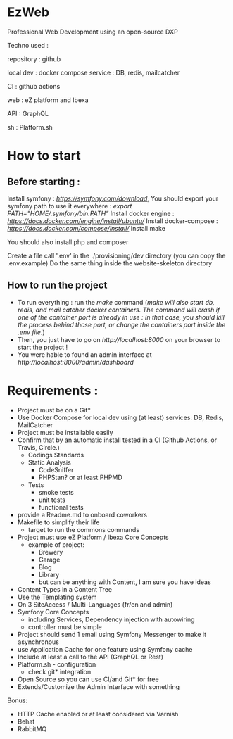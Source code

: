# EzWeb
Professional Web Development using an open-source DXP

Techno used :

repository : github

local dev : docker compose service : DB, redis, mailcatcher

CI : github actions

web : eZ platform and Ibexa

API : GraphQL

sh : Platform.sh

# How to start
## Before starting :
Install symfony : *https://symfony.com/download*, You should export your symfony path to use it everywhere : *export PATH="$HOME/.symfony/bin:$PATH"*
Install docker engine : *https://docs.docker.com/engine/install/ubuntu/*
Install docker-compose : *https://docs.docker.com/compose/install/*
Install make

You should also install php and composer

Create a file call '.env' in the ./provisioning/dev directory (you can copy the .env.example)
Do the same thing inside the website-skeleton directory

## How to run the project
- To run everything : run the *make* command (*make will also start db, redis, and mail catcher docker containers. The command will crash if one of the container port is already in use : In that case, you should kill the process behind those port, or change the containers port inside the .env file.*)
- Then, you just have to go on *http://localhost:8000* on your browser to start the project !
- You were hable to found an admin interface at *http://localhost:8000/admin/dashboard*

# Requirements :

- Project must be on a Git*
- Use Docker Compose for local dev using (at least) services: DB, Redis, MailCatcher
- Project must be installable easily
- Confirm that by an automatic install tested in a CI (Github Actions, or Travis, Circle.)
    - Codings Standards
    - Static Analysis
        - CodeSniffer
        - PHPStan? or at least PHPMD
    - Tests
        - smoke tests
        - unit tests
        - functional tests
- provide a Readme.md to onboard coworkers
- Makefile to simplify their life
    - target to run the commons commands
- Project must use eZ Platform / Ibexa Core Concepts 
    - example of project:
         - Brewery
         - Garage
         - Blog
         - Library
         - but can be anything with Content, I am sure you have ideas
- Content Types in a Content Tree
- Use the Templating system
- On 3 SiteAccess / Multi-Languages (fr/en and admin)
- Symfony Core Concepts
    - including Services, Dependency injection with autowiring
    - controller must be simple
- Project should send 1 email using Symfony Messenger to make it asynchronous
- use Application Cache for one feature using Symfony cache
- Include at least a call to the API (GraphQL or Rest)
- Platform.sh - configuration
    - check git* integration
- Open Source so you can use CI/and Git* for free
- Extends/Customize the Admin Interface with something

Bonus:
- HTTP Cache enabled or at least considered via Varnish
- Behat
- RabbitMQ
